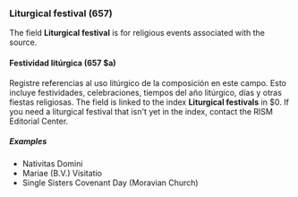 ### Liturgical festival (657)

The field **Liturgical festival** is for religious events associated with the source.

#### Festividad litúrgica (657 $a)

Registre referencias al uso litúrgico de la composición en este campo. Esto incluye festividades, celebraciones, tiempos del año litúrgico, días y otras fiestas religiosas. The field is linked to the index **Liturgical festivals** in $0. If you need a liturgical festival that isn't yet in the index, contact the RISM Editorial Center.

##### Examples

- Nativitas Domini
- Mariae (B.V.) Visitatio
- Single Sisters Covenant Day (Moravian Church)
